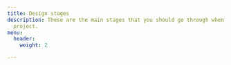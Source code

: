 ```yaml
---
title: Design stages
description: These are the main stages that you should go through when tackling a
  project.
menu:
  header:
    weight: 2

---
```

